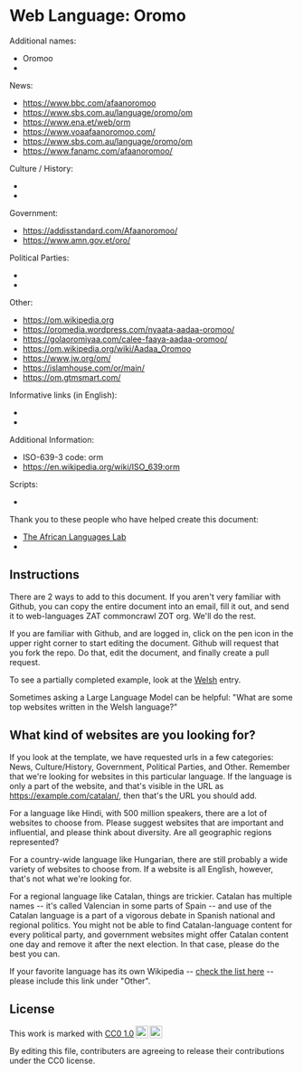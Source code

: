 # Web Language: Oromo

Additional names:

- Oromoo
-

News:

- https://www.bbc.com/afaanoromoo
- https://www.sbs.com.au/language/oromo/om
- https://www.ena.et/web/orm
- https://www.voaafaanoromoo.com/
- https://www.sbs.com.au/language/oromo/om
- https://www.fanamc.com/afaanoromoo/

Culture / History:

-
-

Government:

- https://addisstandard.com/Afaanoromoo/
- https://www.amn.gov.et/oro/

Political Parties:

-
-

Other:

- https://om.wikipedia.org
- https://oromedia.wordpress.com/nyaata-aadaa-oromoo/
- https://golaoromiyaa.com/calee-faaya-aadaa-oromoo/
- https://om.wikipedia.org/wiki/Aadaa_Oromoo
- https://www.jw.org/om/
- https://islamhouse.com/or/main/
- https://om.gtmsmart.com/

Informative links (in English):

-
-

Additional Information:

- ISO-639-3 code: orm
- https://en.wikipedia.org/wiki/ISO_639:orm

Scripts:

-

Thank you to these people who have helped create this document:

- [The African Languages Lab](https://africanlanguageslab.com/)
-

## Instructions

There are 2 ways to add to this document. If you aren't very familiar
with Github, you can copy the entire document into an email, fill it
out, and send it to web-languages ZAT commoncrawl ZOT org. We'll do the rest.

If you are familiar with Github, and are logged in, click on the pen
icon in the upper right corner to start editing the document.
Github will request that you fork the repo. Do that, edit the
document, and finally create a pull request.

To see a partially completed example, look at the
[Welsh](../living/welsh.md) entry.

Sometimes asking a Large Language Model can be helpful: "What are some
top websites written in the Welsh language?"

## What kind of websites are you looking for?

If you look at the template, we have requested urls in a few
categories: News, Culture/History, Government, Political Parties, and
Other. Remember that we're looking for websites in this particular
language. If the language is only a part of the website, and that's
visible in the URL as https://example.com/catalan/, then that's the
URL you should add.

For a language like Hindi, with 500 million speakers, there are a lot
of websites to choose from. Please suggest websites that are important
and influential, and please think about diversity. Are all geographic
regions represented?

For a country-wide language like Hungarian, there are still probably a
wide variety of websites to choose from. If a website is all English,
however, that's not what we're looking for.

For a regional language like Catalan, things are trickier. Catalan has
multiple names -- it's called Valencian in some parts of Spain -- and
use of the Catalan language is a part of a vigorous debate in Spanish
national and regional politics. You might not be able to find
Catalan-language content for every political party, and government
websites might offer Catalan content one day and remove it after
the next election. In that case, please do the best you can.

If your favorite language has its own Wikipedia -- [check the list here](https://en.wikipedia.org/wiki/List_of_Wikipedias) --
please include this link under "Other".

## License

<p xmlns:cc="http://creativecommons.org/ns#" >This work is marked with <a href="https://creativecommons.org/publicdomain/zero/1.0/?ref=chooser-v1" target="_blank" rel="license noopener noreferrer" style="display:inline-block;">CC0 1.0<img style="height:22px!important;margin-left:3px;vertical-align:text-bottom;" src="https://mirrors.creativecommons.org/presskit/icons/cc.svg?ref=chooser-v1" alt=""><img style="height:22px!important;margin-left:3px;vertical-align:text-bottom;" src="https://mirrors.creativecommons.org/presskit/icons/zero.svg?ref=chooser-v1" alt=""></a></p>

By editing this file, contributers are agreeing to release their contributions under the CC0 license.
